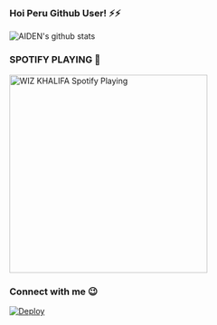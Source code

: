 ### Hoi Peru Github User! ⚡⚡

![AIDEN's github stats](https://github-readme-stats.vercel.app/api?username=Aid-3n)


### SPOTIFY PLAYING 🎵

<img src="https://now-playing-codestackr.vercel.app/api/spotify-playing" alt="WIZ KHALIFA Spotify Playing" width="350" />

### Connect with me 😉

[![Deploy](https://cdn.jsdelivr.net/npm/simple-icons@3.5.0/icons/telegram.svg)](https://telegram.dog/AID_3N)

